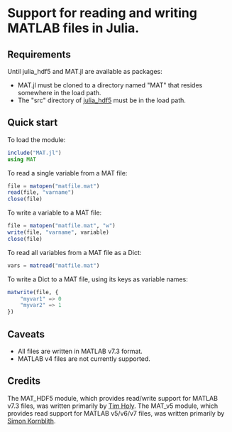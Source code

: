 # Support for reading and writing MATLAB files in Julia.

## Requirements

Until julia_hdf5 and MAT.jl are available as packages:

* MAT.jl must be cloned to a directory named "MAT" that resides somewhere in the load path.
* The "src" directory of [julia_hdf5](https://github.com/timholy/julia_hdf5/) must be in the load path.

## Quick start

To load the module:

```julia
include("MAT.jl")
using MAT
```

To read a single variable from a MAT file:

```julia
file = matopen("matfile.mat")
read(file, "varname")
close(file)
```

To write a variable to a MAT file:

```julia
file = matopen("matfile.mat", "w")
write(file, "varname", variable)
close(file)
```

To read all variables from a MAT file as a Dict:

```julia
vars = matread("matfile.mat")
```

To write a Dict to a MAT file, using its keys as variable names:

```julia
matwrite(file, {
	"myvar1" => 0
	"myvar2" => 1
})
```

## Caveats

* All files are written in MATLAB v7.3 format.
* MATLAB v4 files are not currently supported.

## Credits

The MAT_HDF5 module, which provides read/write support for MATLAB v7.3 files, was written primarily by [Tim Holy](https://github.com/timholy/). The MAT_v5 module, which provides read support for MATLAB v5/v6/v7 files, was written primarily by [Simon Kornblith](https://github.com/simonster/).
